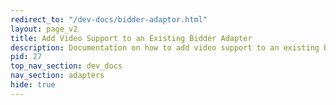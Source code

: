 ```yaml
---
redirect_to: "/dev-docs/bidder-adaptor.html"
layout: page_v2
title: Add Video Support to an Existing Bidder Adapter
description: Documentation on how to add video support to an existing bidder adapter
pid: 27
top_nav_section: dev_docs
nav_section: adapters
hide: true
---
```

